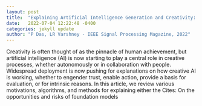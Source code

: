 ```yaml
---
layout: post
title:  "Explaining Artificial Intelligence Generation and Creativity: Human interpretability for novel ideas and artifacts"
date:   2022-07-04 12:22:48 -0400
categories: jekyll update
author: "P Das, LR Varshney - IEEE Signal Processing Magazine, 2022"
---
```

Creativity is often thought of as the pinnacle of human achievement, but artificial intelligence (AI) is now starting to play a central role in creative processes, whether autonomously or in collaboration with people. Widespread deployment is now pushing for explanations on how creative AI is working, whether to engender trust, enable action, provide a basis for evaluation, or for intrinsic reasons. In this article, we review various motivations, algorithms, and methods for explaining either the 
Cites: On the opportunities and risks of foundation models